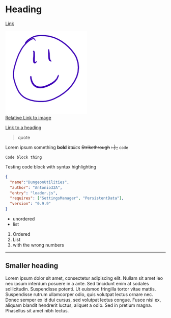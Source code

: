 # Heading

[Link](www.google.com)

![Placeholder image](placeholder.png)  
[Relative Link to image](placeholder.png)

[Link to a heading](#smaller-heading)

> quote

Lorem ipsum something **bold** *italics* ~~Strikethrough~~ ~~:.|:;~~ `code`

```
Code block thing
```

Testing code block with syntax highlighting
```json
{
  "name":"DungeonUtilities",
  "author": "Antonio32A",
  "entry": "loader.js",
  "requires": ["SettingsManager", "PersistentData"],
  "version": "0.9.9"
}
```

- unordered
- list

1. Ordered
30. List
8. with the wrong numbers

---

## Smaller heading
Lorem ipsum dolor sit amet, consectetur adipiscing elit. Nullam sit amet leo nec ipsum interdum posuere in a ante. Sed tincidunt enim at sodales sollicitudin. Suspendisse potenti. Ut euismod fringilla tortor vitae mattis. Suspendisse rutrum ullamcorper odio, quis volutpat lectus ornare nec. Donec semper ex id dui cursus, sed volutpat lectus congue. Fusce nisi ex, aliquam blandit hendrerit luctus, aliquet a odio. Sed in pretium magna. Phasellus sit amet nibh lectus.
